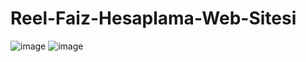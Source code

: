 # Reel-Faiz-Hesaplama-Web-Sitesi

![image](https://github.com/deuswashere/Reel-Faiz-Hesaplama-Web-Sitesi/assets/89692217/840b73da-b657-4aa9-a2bc-a623683691ee)
![image](https://github.com/deuswashere/Reel-Faiz-Hesaplama-Web-Sitesi/assets/89692217/c5284882-90c4-498d-b630-9dbc50dbef87)
